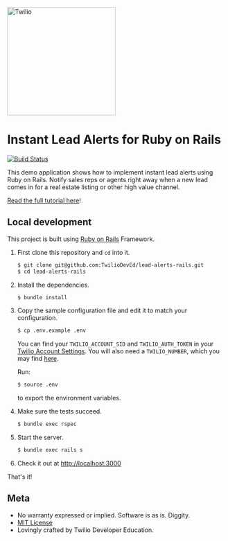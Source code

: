 <a href="https://www.twilio.com">
  <img src="https://static0.twilio.com/marketing/bundles/marketing/img/logos/wordmark-red.svg" alt="Twilio" width="250" />
</a>

# Instant Lead Alerts for Ruby on Rails

[![Build Status](https://travis-ci.org/TwilioDevEd/lead-alerts-rails.svg?branch=master)](https://travis-ci.org/TwilioDevEd/lead-alerts-rails)

This demo application shows how to implement instant lead alerts using Ruby on Rails. Notify sales reps or agents right away when a new lead comes in for a real estate listing or other high value channel.

[Read the full tutorial here](https://www.twilio.com/docs/tutorials/walkthrough/lead-alerts/ruby/rails)!

## Local development

This project is built using [Ruby on Rails](http://rubyonrails.org/) Framework.

1. First clone this repository and `cd` into it.

   ```bash
   $ git clone git@github.com:TwilioDevEd/lead-alerts-rails.git
   $ cd lead-alerts-rails
   ```

1. Install the dependencies.

   ```bash
   $ bundle install
   ```

1. Copy the sample configuration file and edit it to match your configuration.

   ```bash
   $ cp .env.example .env
   ```

   You can find your `TWILIO_ACCOUNT_SID` and `TWILIO_AUTH_TOKEN` in your
   [Twilio Account Settings](https://www.twilio.com/console/account/settings).
   You will also need a `TWILIO_NUMBER`, which you may find [here](https://www.twilio.com/console/phone-numbers/incoming).

   Run:
   ```bash
   $ source .env
   ```
   to export the environment variables.

1. Make sure the tests succeed.

   ```bash
   $ bundle exec rspec
   ```

1. Start the server.

   ```bash
   $ bundle exec rails s
   ```

1. Check it out at [http://localhost:3000](http://localhost:3000)

That's it!

## Meta

* No warranty expressed or implied. Software is as is. Diggity.
* [MIT License](http://www.opensource.org/licenses/mit-license.html)
* Lovingly crafted by Twilio Developer Education.